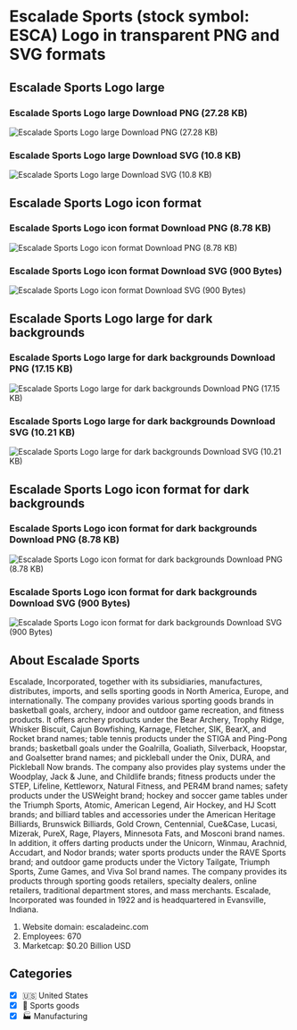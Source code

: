 # Escalade Sports (stock symbol: ESCA) Logo in transparent PNG and SVG formats

## Escalade Sports Logo large

### Escalade Sports Logo large Download PNG (27.28 KB)

![Escalade Sports Logo large Download PNG (27.28 KB)](/img/orig/ESCA_BIG-e3b76fb6.png)

### Escalade Sports Logo large Download SVG (10.8 KB)

![Escalade Sports Logo large Download SVG (10.8 KB)](/img/orig/ESCA_BIG-b2a25f03.svg)

## Escalade Sports Logo icon format

### Escalade Sports Logo icon format Download PNG (8.78 KB)

![Escalade Sports Logo icon format Download PNG (8.78 KB)](/img/orig/ESCA-b751321f.png)

### Escalade Sports Logo icon format Download SVG (900 Bytes)

![Escalade Sports Logo icon format Download SVG (900 Bytes)](/img/orig/ESCA-cff75664.svg)

## Escalade Sports Logo large for dark backgrounds

### Escalade Sports Logo large for dark backgrounds Download PNG (17.15 KB)

![Escalade Sports Logo large for dark backgrounds Download PNG (17.15 KB)](/img/orig/ESCA_BIG.D-e20ee9ba.png)

### Escalade Sports Logo large for dark backgrounds Download SVG (10.21 KB)

![Escalade Sports Logo large for dark backgrounds Download SVG (10.21 KB)](/img/orig/ESCA_BIG.D-42dba94d.svg)

## Escalade Sports Logo icon format for dark backgrounds

### Escalade Sports Logo icon format for dark backgrounds Download PNG (8.78 KB)

![Escalade Sports Logo icon format for dark backgrounds Download PNG (8.78 KB)](/img/orig/ESCA.D-7d99ab40.png)

### Escalade Sports Logo icon format for dark backgrounds Download SVG (900 Bytes)

![Escalade Sports Logo icon format for dark backgrounds Download SVG (900 Bytes)](/img/orig/ESCA.D-42cf902e.svg)

## About Escalade Sports

Escalade, Incorporated, together with its subsidiaries, manufactures, distributes, imports, and sells sporting goods in North America, Europe, and internationally. The company provides various sporting goods brands in basketball goals, archery, indoor and outdoor game recreation, and fitness products. It offers archery products under the Bear Archery, Trophy Ridge, Whisker Biscuit, Cajun Bowfishing, Karnage, Fletcher, SIK, BearX, and Rocket brand names; table tennis products under the STIGA and Ping-Pong brands; basketball goals under the Goalrilla, Goaliath, Silverback, Hoopstar, and Goalsetter brand names; and pickleball under the Onix, DURA, and Pickleball Now brands. The company also provides play systems under the Woodplay, Jack & June, and Childlife brands; fitness products under the STEP, Lifeline, Kettleworx, Natural Fitness, and PER4M brand names; safety products under the USWeight brand; hockey and soccer game tables under the Triumph Sports, Atomic, American Legend, Air Hockey, and HJ Scott brands; and billiard tables and accessories under the American Heritage Billiards, Brunswick Billiards, Gold Crown, Centennial, Cue&Case, Lucasi, Mizerak, PureX, Rage, Players, Minnesota Fats, and Mosconi brand names. In addition, it offers darting products under the Unicorn, Winmau, Arachnid, Accudart, and Nodor brands; water sports products under the RAVE Sports brand; and outdoor game products under the Victory Tailgate, Triumph Sports, Zume Games, and Viva Sol brand names. The company provides its products through sporting goods retailers, specialty dealers, online retailers, traditional department stores, and mass merchants. Escalade, Incorporated was founded in 1922 and is headquartered in Evansville, Indiana.

1. Website domain: escaladeinc.com
2. Employees: 670
3. Marketcap: $0.20 Billion USD


## Categories
- [x] 🇺🇸 United States
- [x] 🎾 Sports goods
- [x] 🏭 Manufacturing
